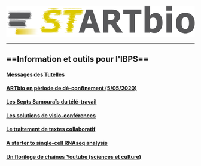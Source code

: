 ![startbio_logo](images/startbio.png)

------

## ==Information et outils pour l'IBPS==
#### [Messages des Tutelles](IBPS/message_tutelles.md)
#### [ARTbio en période de dé-confinement (5/05/2020)](IBPS/message_deconfinement.md)
#### [Les Septs Samouraïs du télé-travail](IBPS/sept-samouraïs.md)
#### [Les solutions de visio-conférences](https://docs.google.com/document/d/1tKPEK71cIgny70yEWkH7HDHRwykgo_zq9iVaHUAt6YE/edit?usp=sharing)
#### [Le traitement de textes collaboratif](IBPS/shared_text_editors.md)
#### [A starter to single-cell RNAseq analysis](IBPS/scRNAseq_tutorials.md)
#### [Un florilège de chaines Youtube (sciences et culture)](IBPS/youtube.md)

